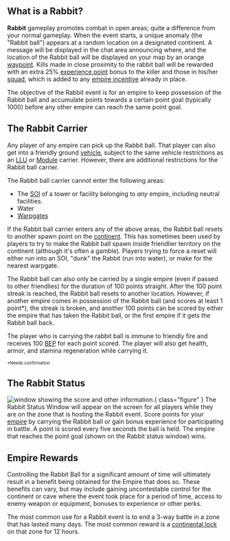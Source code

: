## What is a Rabbit?

**Rabbit** gameplay promotes combat in open areas; quite a difference from your
normal gameplay. When the event starts, a unique anomaly (the "Rabbit ball")
appears at a random location on a designated continent. A message will be
displayed in the chat area announcing where, and the location of the Rabbit ball
will be displayed on your map by an orange [waypoint](Waypoint.md). Kills made
in close proximity to the rabbit ball will be rewarded with an extra 25%
[experience point](Battle_Experience_Points.md) bonus to the killer and those in
his/her [squad](Squad.md), which is added to any
[empire incentive](../etc/Empire_Incentives.md) already in place.

The objective of the Rabbit event is for an empire to keep possession of the
Rabbit ball and accumulate points towards a certain point goal (typically 1000)
before any other empire can reach the same point goal.

## The Rabbit Carrier

Any player of any empire can pick up the Rabbit ball. That player can also get
into a friendly ground [vehicle](../vehicles/Vehicle.md), subject to the same
vehicle restrictions as an [LLU](Lattice_Logic_Unit.md) or
[Module](../etc/Modules.md) carrier. However, there are additional restrictions
for the Rabbit ball carrier.

The Rabbit ball carrier cannot enter the following areas:

- The [SOI](../locations/Sphere_of_Influence.md) of a tower or facility
  belonging to <i>any</i> empire, including neutral facilities.
- Water
- [Warpgates](../locations/Warpgate.md)

If the Rabbit ball carrier enters any of the above areas, the Rabbit ball resets
to another spawn point on the [continent](../locations/Continent.md). This has
sometimes been used by players to try to make the Rabbit ball spawn inside
friendlier territory on the continent (although it's often a gamble). Players
trying to force a reset will either run into an SOI, "dunk" the Rabbit (run into
water), or make for the nearest warpgate.

The Rabbit ball can also only be carried by a single empire (even if passed to
other friendlies) for the duration of 100 points straight. After the 100 point
streak is reached, the Rabbit ball resets to another location. However, if
another empire comes in possession of the Rabbit ball (and scores at least 1
point\*), the streak is broken, and another 100 points can be scored by either
the empire that has taken the Rabbit ball, or the first empire if it gets the
Rabbit ball back.

The player who is carrying the rabbit ball is immune to friendly fire and
receives 100 [BEP](Battle_Experience_Points.md) for each point scored. The
player will also get health, armor, and stamina regeneration while carrying it.

<font size="1">\*Needs confirmation</font>

## The Rabbit Status

![ window showing the score
and other information.](../images/RabbitWindow.png){
class="figure" } The Rabbit Status Window will appear on the screen for all
players while they are on the zone that is hosting the Rabbit event. Score
points for your [empire](Empire.md) by carrying the Rabbit ball or gain bonus
experience for participating in battle. A point is scored every five seconds the
ball is held. The empire that reaches the point goal (shown on the Rabbit status
window) wins.

## Empire Rewards

Controlling the Rabbit Ball for a significant amount of time will ultimately
result in a benefit being obtained for the Empire that does so. These benefits
can vary, but may include gaining uncontestable control for the continent or
cave where the event took place for a period of time, access to enemy weapon or
equipment, bonuses to experience or other perks.

The most common use for a Rabbit event is to end a 3-way battle in a zone that
has lasted many days. The most common reward is a
[continental lock](../etc/Continental_lock.md) on that zone for 12 hours.
